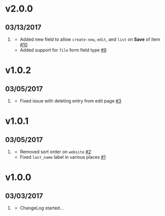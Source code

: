 # v2.0.0
##  03/13/2017

1. [](#new)
    * Added new field to allow `create-new`, `edit`, and `list` on **Save** of item [#10](https://github.com/trilbymedia/grav-plugin-flex-directory/issues/10)
    * Added support for `file` form field type [#9](https://github.com/trilbymedia/grav-plugin-flex-directory/issues/9)

# v1.0.2
##  03/05/2017

1. [](#bugfix)
    * Fixed issue with deleting entry from edit page [#3](https://github.com/trilbymedia/grav-plugin-flex-directory/issues/3)

# v1.0.1
##  03/05/2017

1. [](#bugfix)
    * Removed sort order on `website` [#2](https://github.com/trilbymedia/grav-plugin-flex-directory/issues/2)
    * Fixed `last_name` label in various places [#1](https://github.com/trilbymedia/grav-plugin-flex-directory/pull/1)

# v1.0.0
##  03/03/2017

1. [](#new)
    * ChangeLog started...
